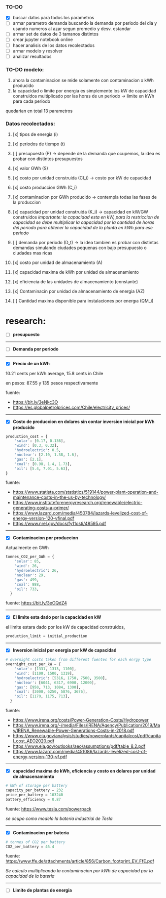 

### TO-DO
- [x] buscar datos para todos los parametros
- [ ] armar parametro demanda buscando la demanda por periodo del dia y usando numeros al azar segun promedio y desv. estandar
- [ ] armar set de datos de 3 tamanos distintos
- [ ] crear jupyter notebook online
- [ ] hacer analisis de los datos recolectados
- [ ] armar modelo y resolver
- [ ] analizar resultados

### TO-DO modelo:
1. ahora la contaminacion se mide solamente con contaminacion x kWh producido
2. la capacidad o limite por energia es simplemente los kW de capacidad construidos multiplicado por las horas de un periodo &rightarrow; limite en kWh para cada periodo

quedarian en total 13 parametros

### Datos recolectados:
1. [x] tipos de energia (i)
2. [x] periodos de tiempo (t)
3. [ ] presupuesto (P) &rightarrow; depende de la demanda que ocupemos, la idea es probar con distintos presupuestos
4. [x] valor GWh (S)
5. [x] costo por unidad construida (CI_i) &rightarrow; costo por kW de capacidad
6. [x] costo produccion GWh (C_i)

8. [x] contaminacion por GWh producido &rightarrow; contempla todas las fases de la produccion
9. [x] capacidad por unidad construida (K_i) &rightarrow; capacidad en kW/GW construidos
*importante: la capacidad esta en kW, para la restriccion de capacidad se debe multiplicar la capacidad por la cantidad de horas del periodo para obtener la capacidad de la planta en kWh para ese periodo*
10. [ ] demanda por periodo (D_t) &rightarrow; la idea tambien es probar con distintas demandas simulando ciudades pequenas con bajo presupuesto o ciudades mas ricas

11. [x] costo por unidad de almacenamiento (A)
12. [x] capacidad maxima de kWh por unidad de almacenamiento
13. [x] eficiencia de las unidades de almacenamiento (constante)
14. [x] Contaminacin por unidad de almacenamiento de energia (AZ)
15. [ ] Cantidad maxima disponible para instalaciones por energıa (QM_i)



# research:

- [ ] **presupuesto**


---

- [ ] **Demanda por periodo**


---

- [x] **Precio de un kWh**

10.21 cents per kWh average, 15.8 cents in Chile

en pesos: 87.55 y 135 pesos respectivamente

fuente:
- https://bit.ly/3eNkc3O
- https://es.globalpetrolprices.com/Chile/electricity_prices/

---

- [x] **Costo de produccion en dolares sin contar inversion inicial por kWh producido**

```python
production_cost = {
    'solar': [0.17, 0.136],
    'wind': [0.3, 0.32],
    'hydroelectric': 0.5,
    'nuclear': [2.10, 1.38, 1.6],
    'gas': [2.1],
    'coal': [0.98, 1.4, 1.73],
    'oil': [5.4, 7.01, 5.63],
}
```

fuente:
- https://www.statista.com/statistics/519144/power-plant-operation-and-maintenance-costs-in-the-us-by-technology/
- https://www.instituteforenergyresearch.org/renewable/electric-generating-costs-a-primer/
- https://www.lazard.com/media/450784/lazards-levelized-cost-of-energy-version-120-vfinal.pdf
- https://www.nrel.gov/docs/fy11osti/48595.pdf

---

- [x] **Contaminacion por produccion**

Actualmente en GWh

```python
tonnes_CO2_per_GWh = {
    'solar': 85,
    'wind': 26,
    'hydroelectric': 26,
    'nuclear': 29,
    'gas': 499,
    'coal': 888,
    'oil': 733,
  }
```
fuente: https://bit.ly/3eOQdZ4

---

- [x] **El limite esta dado por la capacidad en kW**

el limite estara dado por los kW de capacidad construidos,

```python
production_limit = initial_production
```

---

- [x] **Inversion inicial por energia por kW de capacidad**

```python
# overnight costs taken from different fuentes for each enrgy type
overnight_cost_per_kW = {
    'solar': [1331, 1313, 1100],
    'wind': [1100, 1500, 1319],
    'hydroelectric': [5316, 1750, 7500, 3500],
    'nuclear': [6041, 6317, 6900, 12000],
    'gas': [950, 713, 1084, 1300],
    'coal': [3000, 6250, 5876, 3676],
    'oil': [1170, 1175, 713],
  }
```
fuente:
- https://www.irena.org/costs/Power-Generation-Costs/Hydropower
- https://www.irena.org/-/media/Files/IRENA/Agency/Publication/2019/May/IRENA_Renewable-Power-Generations-Costs-in-2018.pdf
- https://www.eia.gov/analysis/studies/powerplants/capitalcost/pdf/capital_cost_AEO2020.pdf
- https://www.eia.gov/outlooks/aeo/assumptions/pdf/table_8.2.pdf
- https://www.lazard.com/media/451086/lazards-levelized-cost-of-energy-version-130-vf.pdf

---

- [x] **capacidad maxima de kWh, eficiencia y costo en dolares por unidad de almacenamiento**

```python
# kWh of storage per battery
capacity_per_battery = 232
price_per_battery = 103240
battery_efficiency = 0.87
```
fuente: https://www.tesla.com/powerpack

*se ocupo como modelo la bateria industrial de Tesla*

---

- [x] **Contaminacion por bateria**
```python
# tonnes of CO2 per battery
CO2_per_battery = 46.4
```

fuente: https://www.ffe.de/attachments/article/856/Carbon_footprint_EV_FfE.pdf

*Se calculo multiplicando la contaminacion por kWh de capacidad por la capacidad de la bateria*

---

- [ ] **Limite de plantas de energia**
